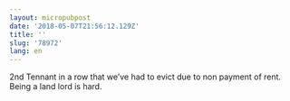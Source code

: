 ```yaml
---
layout: micropubpost
date: '2018-05-07T21:56:12.129Z'
title: ''
slug: '78972'
lang: en
---
```

2nd Tennant in a row that we’ve had to evict due to non payment of rent. Being a land lord is hard. 
